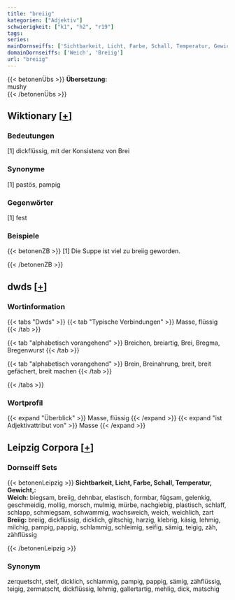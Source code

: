 ```yaml
---
title: "breiig"
kategorien: ["Adjektiv"]
schwierigkeit: ["k1", "h2", "r19"]
tags:
series:
mainDornseiffs: ['Sichtbarkeit, Licht, Farbe, Schall, Temperatur, Gewicht,']
domainDornseiffs: ['Weich', 'Breiig']
url: "breiig"
---
```


{{< betonenÜbs >}}
**Übersetzung:**  
mushy  
{{< /betonenÜbs >}}

## Wiktionary [[+](https://de.wiktionary.org/wiki/breiig)]

### Bedeutungen
[1] dickflüssig, mit der Konsistenz von Brei  

### Synonyme
[1] pastös, pampig  

### Gegenwörter
[1] fest  

### Beispiele
{{< betonenZB >}}
[1] Die Suppe ist viel zu breiig geworden.  

{{< /betonenZB >}}


## dwds [[+](https://www.dwds.de/wb/breiig)]

### Wortinformation
{{< tabs "Dwds" >}}
{{< tab "Typische Verbindungen" >}}
Masse, flüssig
{{< /tab >}}

{{< tab "alphabetisch vorangehend" >}}
Breichen, breiartig, Brei, Bregma, Bregenwurst
{{< /tab >}}

{{< tab "alphabetisch vorangehend" >}}
Brein, Breinahrung, breit, breit gefächert, breit machen
{{< /tab >}}

{{< /tabs >}}

### Wortprofil
{{< expand "Überblick" >}} Masse, flüssig {{< /expand >}}
{{< expand "ist Adjektivattribut von" >}} Masse {{< /expand >}}

## Leipzig Corpora [[+](https://corpora.uni-leipzig.de/en/res?word=breiig&corpusId=deu_newscrawl-public_2018)]

### Dornseiff Sets
{{< betonenLeipzig >}}
**Sichtbarkeit, Licht, Farbe, Schall, Temperatur, Gewicht,:**  
**Weich:** biegsam, breiig, dehnbar, elastisch, formbar, fügsam, gelenkig, geschmeidig, mollig, morsch, mulmig, mürbe, nachgiebig, plastisch, schlaff, schlapp, schmiegsam, schwammig, wachsweich, weich, weichlich, zart  
**Breiig:** breiig, dickflüssig, dicklich, glitschig, harzig, klebrig, käsig, lehmig, milchig, pampig, pappig, schlammig, schleimig, seifig, sämig, teigig, zäh, zähflüssig  

{{< /betonenLeipzig >}}

### Synonym
zerquetscht, steif, dicklich, schlammig, pampig, pappig, sämig, zähflüssig, teigig, zermatscht, dickflüssig, lehmig, gallertartig, mehlig, dick, matschig


